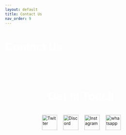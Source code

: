 ```yaml
---
layout: default
title: Contact Us
nav_order: 9
---
```


# Contact Us

<style>
  /* Center the container and give some padding */
  .contact-container {
    display: flex;
    justify-content: center;
    align-items: center;
    flex-direction: column;
    padding: 50px 20px;
  }

  /* Style the header with a white color */
  h1 {
    font-family: 'Arial', sans-serif;
    font-size: 36px;
    color: #ffffff; /* White color */
    margin-bottom: 20px;
  }

  /* Create a responsive layout for icons */
  .social-icons {
    display: flex;
    gap: 20px;
    justify-content: center;
    margin-top: 20px;
  }

  /* Style each icon container */
  .social-icons a {
    text-decoration: none;
    display: inline-block;
    transition: transform 0.3s, box-shadow 0.3s;
  }

  /* Add hover effects for the icons */
  .social-icons a:hover {
    transform: scale(1.2);
    box-shadow: 0px 4px 10px rgba(0, 0, 0, 0.15);
  }

  /* Style the icons */
  .social-icons img {
    width: 50px;
    height: 50px;
  }

  /* Style for mobile screens */
  @media (max-width: 768px) {
    .social-icons {
      flex-wrap: wrap;
    }
    .social-icons img {
      width: 40px;
      height: 40px;
    }
  }
</style>

<div class="contact-container">
  <h1>Get in Touch</h1>

  <div class="social-icons">
    <a href="https://twitter.com/AILucknow" title="Twitter">
      <img src="/assets/icons/x.png" alt="Twitter"/>
    </a>
    <a href="https://discord.gg/QKw67PDZUm" title="Discord">
      <img src="/assets/icons/discord.png" alt="Discord"/>
    </a>
    <a href="https://www.instagram.com/lucknow_ai/" title="Instagram">
      <img src="/assets/icons/insta.png" alt="Instagram"/>
    </a>
    <a href="https://chat.whatsapp.com/DeJLSBFxejJ5r07ezpuyDx" title="WhatsApp">
      <img src="/assets/icons/whatsapp.png" alt="whatsapp"/>
    </a>
  </div>
</div>

